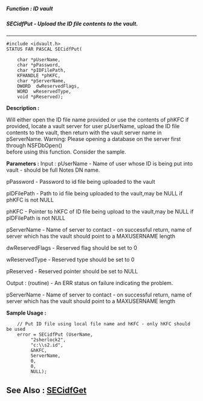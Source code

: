 ##### Function : ID vault
##### SECidfPut - Upload the ID file contents to the vault.
---
```
#include <idvault.h>
STATUS FAR PASCAL SECidfPut(

	char *pUserName,
	char *pPassword,
	char *pIDFilePath,
	KFHANDLE *phKFC,
	char *pServerName,
	DWORD  dwReservedFlags,
	WORD  wReservedType,
	void *pReserved);
```
**Description :**

Will either open the ID file name provided or use the contents of phKFC if 
provided, locate a vault server for user pUserName, upload the ID file contents 
to the vault, then return with the vault server name in pServerName.
Warning: Please opening a database on the server first through NSFDbOpen()  
before using this function. Consider the sample.

**Parameters :**
Input :
pUserName  -  Name of user whose ID is being put into vault - should be full Notes DN name.

pPassword  -  Password to id file being uploaded to the vault

pIDFilePath  -  Path to id file being uploaded to the vault,may be NULL if phKFC is not NULL

phKFC  -  Pointer to hKFC of ID file being upload to the vault,may be NULL if pIDFilePath is not NULL

pServerName  -  Name of server to contact - on successful return, name of server which has the vault
						should point to a MAXUSERNAME length

dwReservedFlags  -  Reserved flag should be set to 0

wReservedType  -  Reserved type should be set to 0

pReserved  -  Reserved pointer should be set to NULL

Output :
(routine)  -  An ERR status on failure indicating the problem. 


pServerName  -  Name of server to contact - on successful return, name of server which has the vault
						should point to a MAXUSERNAME length


**Sample Usage :**
```
	// Put ID file using local file name and hKFC - only hKFC should be used
	error = SECidfPut (UserName, 
	     "2sherlock2",
	     "c:\\s2.id", 
	     &hKFC, 
	     ServerName, 
	     0, 
	     0,
	     NULL);
```
**See Also :**
[SECidfGet](/reference/Func/SECidfGet)
---
